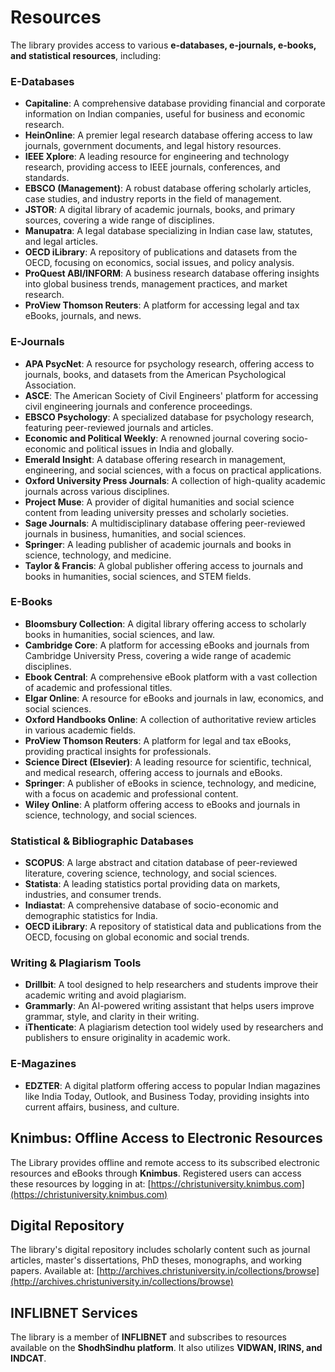 # Resources
The library provides access to various **e-databases, e-journals, e-books, and statistical resources**, including:

### E-Databases
- **Capitaline**: A comprehensive database providing financial and corporate information on Indian companies, useful for business and economic research.
- **HeinOnline**: A premier legal research database offering access to law journals, government documents, and legal history resources.
- **IEEE Xplore**: A leading resource for engineering and technology research, providing access to IEEE journals, conferences, and standards.
- **EBSCO (Management)**: A robust database offering scholarly articles, case studies, and industry reports in the field of management.
- **JSTOR**: A digital library of academic journals, books, and primary sources, covering a wide range of disciplines.
- **Manupatra**: A legal database specializing in Indian case law, statutes, and legal articles.
- **OECD iLibrary**: A repository of publications and datasets from the OECD, focusing on economics, social issues, and policy analysis.
- **ProQuest ABI/INFORM**: A business research database offering insights into global business trends, management practices, and market research.
- **ProView Thomson Reuters**: A platform for accessing legal and tax eBooks, journals, and news.

### E-Journals
- **APA PsycNet**: A resource for psychology research, offering access to journals, books, and datasets from the American Psychological Association.
- **ASCE**: The American Society of Civil Engineers' platform for accessing civil engineering journals and conference proceedings.
- **EBSCO Psychology**: A specialized database for psychology research, featuring peer-reviewed journals and articles.
- **Economic and Political Weekly**: A renowned journal covering socio-economic and political issues in India and globally.
- **Emerald Insight**: A database offering research in management, engineering, and social sciences, with a focus on practical applications.
- **Oxford University Press Journals**: A collection of high-quality academic journals across various disciplines.
- **Project Muse**: A provider of digital humanities and social science content from leading university presses and scholarly societies.
- **Sage Journals**: A multidisciplinary database offering peer-reviewed journals in business, humanities, and social sciences.
- **Springer**: A leading publisher of academic journals and books in science, technology, and medicine.
- **Taylor & Francis**: A global publisher offering access to journals and books in humanities, social sciences, and STEM fields.

### E-Books
- **Bloomsbury Collection**: A digital library offering access to scholarly books in humanities, social sciences, and law.
- **Cambridge Core**: A platform for accessing eBooks and journals from Cambridge University Press, covering a wide range of academic disciplines.
- **Ebook Central**: A comprehensive eBook platform with a vast collection of academic and professional titles.
- **Elgar Online**: A resource for eBooks and journals in law, economics, and social sciences.
- **Oxford Handbooks Online**: A collection of authoritative review articles in various academic fields.
- **ProView Thomson Reuters**: A platform for legal and tax eBooks, providing practical insights for professionals.
- **Science Direct (Elsevier)**: A leading resource for scientific, technical, and medical research, offering access to journals and eBooks.
- **Springer**: A publisher of eBooks in science, technology, and medicine, with a focus on academic and professional content.
- **Wiley Online**: A platform offering access to eBooks and journals in science, technology, and social sciences.

### Statistical & Bibliographic Databases
- **SCOPUS**: A large abstract and citation database of peer-reviewed literature, covering science, technology, and social sciences.
- **Statista**: A leading statistics portal providing data on markets, industries, and consumer trends.
- **Indiastat**: A comprehensive database of socio-economic and demographic statistics for India.
- **OECD iLibrary**: A repository of statistical data and publications from the OECD, focusing on global economic and social trends.

### Writing & Plagiarism Tools
- **Drillbit**: A tool designed to help researchers and students improve their academic writing and avoid plagiarism.
- **Grammarly**: An AI-powered writing assistant that helps users improve grammar, style, and clarity in their writing.
- **iThenticate**: A plagiarism detection tool widely used by researchers and publishers to ensure originality in academic work.

### E-Magazines
- **EDZTER**: A digital platform offering access to popular Indian magazines like India Today, Outlook, and Business Today, providing insights into current affairs, business, and culture.

## Knimbus: Offline Access to Electronic Resources
The Library provides offline and remote access to its subscribed electronic resources and eBooks through **Knimbus**. Registered users can access these resources by logging in at:
[https://christuniversity.knimbus.com](https://christuniversity.knimbus.com)

## Digital Repository
The library's digital repository includes scholarly content such as journal articles, master's dissertations, PhD theses, monographs, and working papers. Available at:
[http://archives.christuniversity.in/collections/browse](http://archives.christuniversity.in/collections/browse)

## INFLIBNET Services
The library is a member of **INFLIBNET** and subscribes to resources available on the **ShodhSindhu platform**. It also utilizes **VIDWAN, IRINS, and INDCAT**.

